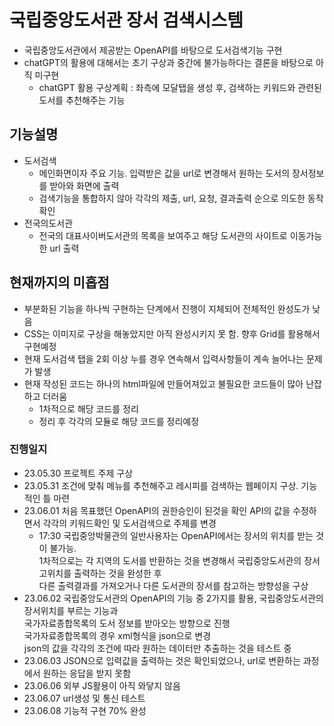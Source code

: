 # 국립중앙도서관 장서 검색시스템
 - 국립중앙도서관에서 제공받는 OpenAPI를 바탕으로 도서검색기능 구현
 - chatGPT의 활용에 대해서는 초기 구상과 중간에 불가능하다는 결론을 바탕으로 아직 미구현
     - chatGPT 활용 구상계획 : 좌측에 모달탭을 생성 후, 검색하는 키워드와 관련된 도서를 추천해주는 기능

## 기능설명
 - 도서검색
     - 메인화면이자 주요 기능. 입력받은 값을 url로 변경해서 원하는 도서의 장서정보를 받아와 화면에 출력
     - 검색기능을 통합하지 않아 각각의 제출, url, 요청, 결과출력 순으로 의도한 동작 확인
 - 전국의도서관
     - 전국의 대표사이버도서관의 목록을 보여주고 해당 도서관의 사이트로 이동가능한 url 출력

## 현재까지의 미흡점
 - 부분화된 기능을 하나씩 구현하는 단계에서 진행이 지체되어 전체적인 완성도가 낮음
 - CSS는 이미지로 구상을 해놓았지만 아직 완성시키지 못 함. 향후 Grid를 활용해서 구현예정
 - 현재 도서검색 탭을 2회 이상 누를 경우 연속해서 입력사항들이 계속 늘어나는 문제가 발생
 - 현재 작성된 코드는 하나의 html파일에 만들어져있고 불필요한 코드들이 많아 난잡하고 더러움
     - 1차적으로 해당 코드를 정리
     - 정리 후 각각의 모듈로 해당 코드를 정리예정

### 진행일지
 - 23.05.30 프로젝트 주제 구상
 - 23.05.31 조건에 맞춰 메뉴를 추천해주고 레시피를 검색하는 웹페이지 구상. 기능적인 틀 마련
 - 23.06.01 처음 목표했던 OpenAPI의 권한승인이 된것을 확인 API의 값을 수정하면서 각각의 키워드확인 및 도서검색으로 주제를 변경
     - 17:30 국립중앙박물관의 일반사용자는 OpenAPI에서는 장서의 위치를 받는 것이 불가능.  
     1차적으로는 각 지역의 도서를 반환하는 것을 변경해서 국립중앙도서관의 장서고위치를 출력하는 것을 완성한 후  
     다른 출력결과를 가져오거나 다른 도서관의 장서를 참고하는 방향성을 구상
 - 23.06.02 국립중앙도서관의 OpenAPI의 기능 중 2가지를 활용, 국립중앙도서관의 장서위치를 부르는 기능과  
 국가자료종합목록의 도서 정보를 받아오는 방향으로 진행  
 국가자료종합목록의 경우 xml형식을 json으로 변경  
 json의 값을 각각의 조건에 따라 원하는 데이터만 추출하는 것을 테스트 중
  - 23.06.03 JSON으로 입력값을 출력하는 것은 확인되었으나, url로 변환하는 과정에서 원하는 응답을 받지 못함
  - 23.06.06 외부 JS활용이 아직 와닿지 않음
  - 23.06.07 url생성 및 통신 테스트
  - 23.06.08 기능적 구현 70% 완성

